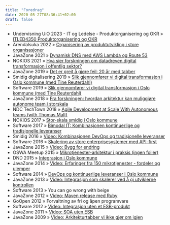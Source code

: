```yaml
---
title: "Foredrag"
date: 2020-05-27T08:36:41+02:00
draft: false
---
```

*   <span>Undervisning UiO 2023 - IT og Ledelse - Produktorganisering og OKR</span> » [ITLED4350 Produktorganisering og OKR](https://gundelsby.com/files/20230323-ITLED-ProduktorganiseringOgOKR.pdf)
*   <span>Arendalsuka 2022</span> » [Organisering av produktutvikling i store organisasjoner](/files/20230323-ITLED-ProduktorganiseringOgOKR.pdf)
*   <span>JavaZone 2021</span> » [Dynamisk DNS med AWS Lambda og Route 53](https://vimeo.com/677812664)
*   <span>NOKIOS 2021</span> » [Hva sier forskningen om datadreven digital transformasjon i offentlig sektor?](https://www.youtube.com/watch?v=rCcilTtTxbc)
*   <span>JavaZone 2019</span> » [Det er greit å gjøre feil: 20 år med tabber](https://vimeo.com/362754811)
*   <span>Smidig digitalisering 2019</span> » [Slik gjennomfører vi digital transformasjon i Oslo kommune (med Tine Reuterdahl)](https://vimeo.com/339704697)
*   <span>Software 2019</span> » [Slik gjennomfører vi digital transformasjon i Oslo kommune (med Tine Reuterdahl)](https://event.dnd.no/software/sessions/slik-gjennomforer-vi-digital-transformasjon-i-oslo-kommune/)
*   <span>JavaZone 2018</span> » [Fra forskningen: hvordan arkitektur kan muliggjøre autonome team i storskala](https://vimeo.com/289520157)
*   <span>NDC TechTown 2018</span> » [Agile Development at Scale With Autonomous teams (with Thomas Malt)](https://www.youtube.com/watch?v=rCk0OcnLMlY)
*   <span>NOKIOS 2017</span> » [Stor-skala smidig i Oslo kommune](https://www.slideshare.net/janhenrik2/nokios-2017-storskala-smidig)
*   <span>Software 2017</span> » [Bimodal IT: Kombinasjonen kontinuerlige og tradisjonelle leveranser](https://event.dnd.no/software/sessions/bimodal-it-kombinasjonen-kontinuerlige-og-tradisjonelle-leveranser/)
*   <span>Smidig 2016</span> » [Video: Kombinasjonen DevOps og tradisjonelle leveranser](https://vimeo.com/190175005)
*   <span>Software 2016</span> » [Skalering av store enterprisesystemer med API-first](http://www.slideshare.net/janhenrik2/skalering-av-store-enterprisesystmer-med-apifirst)
*   <span>JavaZone 2015</span> » [Video: Bygg for endring](https://vimeo.com/138769064)
*   <span>OSWA Meetup 2015</span> » [Mikrotjenester-arki­­tektur i praksis (ingen foiler)](http://www.meetup.com/Oslo-Software-Architecture/events/220440883/?showAttendance=true&showFullList=yes%2Cno#no)
*   <span>DND 2015</span> » [Integrasjon i Oslo kommune](http://www.dataforeningen.no/integrasjon-i-oslo-kommune-loese-koblinger-og-fleksibilitet-gjennom-mikrotjenester-smidig-utvikling-og-devops-venteliste.5721638-134140.html)
*   <span>JavaZone 2014</span> » [Video: Erfaringer fra 150 mikrotjenester - fordeler og ulemper](http://vimeo.com/105777594)
*   <span>Software 2014</span> » [DevOps og kontinuerlige leveranser i Oslo kommune](http://sched.co/1cwkBPI)
*   <span>JavaZone 2013</span> » [Video: Integrasjon som skalerer ved å gi utviklerne kontrollen](http://vimeo.com/74415652)
*   <span>Software 2013</span> » You can go wrong with beige
*   <span>JavaZone 2012</span> » [Video: Maven release med Ruby](http://vimeo.com/49381224)
*   <span>GoOpen 2012</span> » Forvaltning av fri og åpen programvare
*   <span>Software 2012</span> » [Video: Integrasjon uten et ESB-produkt](http://www.youtube.com/watch?v=pMGJ_9yxlZA)
*   <span>JavaZone 2011</span> » [Video: SOA uten ESB](http://vimeo.com/28759841)
*   <span>JavaZone 2009</span> » [Video: Arkitekturtabber vi ikke gjør om igjen](http://vimeo.com/46284670)
